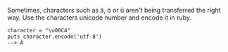 Sometimes, characters such as ä, ö or ü aren't being transferred the right way.
Use the characters unicode number and encode it in ruby.

```
character = "\u00C4"
puts character.encode('utf-8')
--> Ä
```
